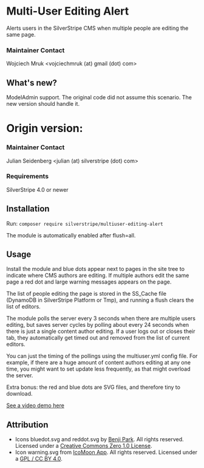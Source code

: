 # Multi-User Editing Alert
Alerts users in the SilverStripe CMS when multiple people are editing the same page.

### Maintainer Contact
Wojciech Mruk
<vojciechmruk (at) gmail (dot) com>

## What's new?

ModelAdmin support. The original code did not assume this scenario. The new version should handle it.



# Origin version:

### Maintainer Contact
Julian Seidenberg
<julian (at) silverstripe (dot) com>

### Requirements
SilverStripe 4.0 or newer

## Installation
Run: `composer require silverstripe/multiuser-editing-alert`

The module is automatically enabled after flush=all.

## Usage
Install the module and blue dots appear next to pages in the site tree to indicate where CMS authors are editing.
If multiple authors edit the same page a red dot and large warning messages appears on the page.

The list of people editing the page is stored in the SS_Cache file (DynamoDB in SilverStripe Platform or Tmp), 
and running a flush clears the list of editors.
 
The module polls the server every 3 seconds when there are multiple users editing, but saves server cycles by polling 
about every 24 seconds when there is just a single content author editing. If a user logs out or closes their tab, they
automatically get timed out and removed from the list of current editors.

You can just the timing of the pollings using the multiuser.yml config file. For example, if there are a huge amount of
content authors editing at any one time, you might want to set update less frequently, as that might overload the server. 

Extra bonus: the red and blue dots are SVG files, and therefore tiny to download.

[See a video demo here](https://youtu.be/rNhudazR2UA)

## Attribution ##
* Icons bluedot.svg and reddot.svg by [Benji Park](http://www.openclipart.org/). All rights reserved. Licensed under a [Creative Commons Zero 1.0 License](https://creativecommons.org/publicdomain/zero/1.0/).
* Icon warning.svg from [IcoMoon App](https://icomoon.io/app/#/select). All rights reserved. Licensed under a [GPL / CC BY 4.0](https://creativecommons.org/licenses/by/4.0/).
